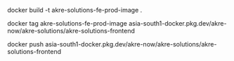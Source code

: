  docker build -t akre-solutions-fe-prod-image .


 docker tag akre-solutions-fe-prod-image asia-south1-docker.pkg.dev/akre-now/akre-solutions/akre-solutions-frontend    

 docker push  asia-south1-docker.pkg.dev/akre-now/akre-solutions/akre-solutions-frontend      